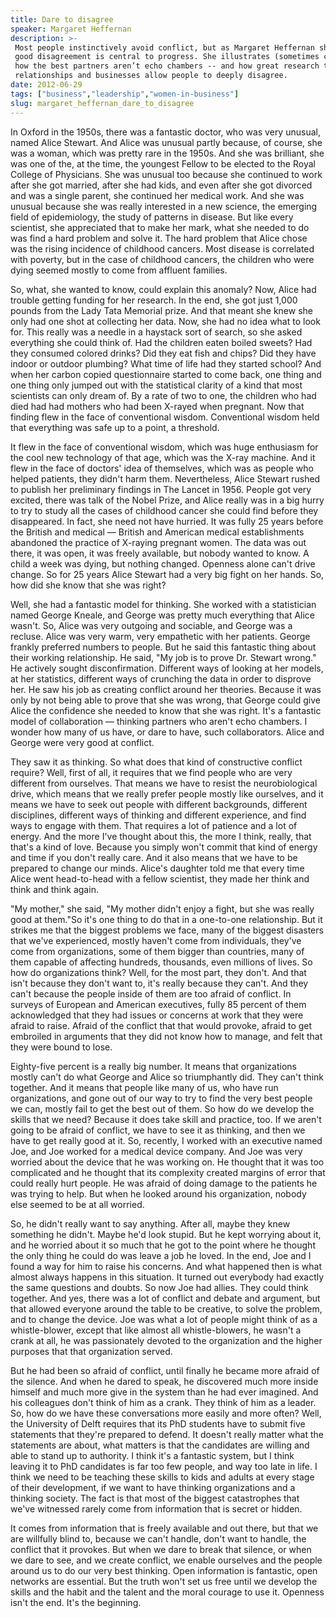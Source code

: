 ```yaml
---
title: Dare to disagree
speaker: Margaret Heffernan
description: >-
 Most people instinctively avoid conflict, but as Margaret Heffernan shows us,
 good disagreement is central to progress. She illustrates (sometimes counterintuitively)
 how the best partners aren’t echo chambers -- and how great research teams,
 relationships and businesses allow people to deeply disagree.
date: 2012-06-29
tags: ["business","leadership","women-in-business"]
slug: margaret_heffernan_dare_to_disagree
---
```


In Oxford in the 1950s, there was a fantastic doctor, who was very unusual, named Alice
Stewart. And Alice was unusual partly because, of course, she was a woman, which was
pretty rare in the 1950s. And she was brilliant, she was one of the, at the time, the
youngest Fellow to be elected to the Royal College of Physicians. She was unusual too
because she continued to work after she got married, after she had kids, and even after
she got divorced and was a single parent, she continued her medical work. And she was
unusual because she was really interested in a new science, the emerging field of
epidemiology, the study of patterns in disease. But like every scientist, she appreciated
that to make her mark, what she needed to do was find a hard problem and solve it. The
hard problem that Alice chose was the rising incidence of childhood cancers. Most disease
is correlated with poverty, but in the case of childhood cancers, the children who were
dying seemed mostly to come from affluent families.

So, what, she wanted to know, could explain this anomaly? Now, Alice had trouble getting
funding for her research. In the end, she got just 1,000 pounds from the Lady Tata
Memorial prize. And that meant she knew she only had one shot at collecting her data. Now,
she had no idea what to look for. This really was a needle in a haystack sort of search,
so she asked everything she could think of. Had the children eaten boiled sweets? Had they
consumed colored drinks? Did they eat fish and chips? Did they have indoor or outdoor
plumbing? What time of life had they started school? And when her carbon copied
questionnaire started to come back, one thing and one thing only jumped out with the
statistical clarity of a kind that most scientists can only dream of. By a rate of two to
one, the children who had died had had mothers who had been X-rayed when pregnant. Now
that finding flew in the face of conventional wisdom. Conventional wisdom held that
everything was safe up to a point, a threshold.

It flew in the face of conventional wisdom, which was huge enthusiasm for the cool new
technology of that age, which was the X-ray machine. And it flew in the face of doctors'
idea of themselves, which was as people who helped patients, they didn't harm
them. Nevertheless, Alice Stewart rushed to publish her preliminary findings in The Lancet
in 1956. People got very excited, there was talk of the Nobel Prize, and Alice really was
in a big hurry to try to study all the cases of childhood cancer she could find before
they disappeared. In fact, she need not have hurried. It was fully 25 years before the
British and medical — British and American medical establishments abandoned the practice
of X-raying pregnant women. The data was out there, it was open, it was freely available,
but nobody wanted to know. A child a week was dying, but nothing changed. Openness alone
can't drive change. So for 25 years Alice Stewart had a very big fight on her hands. So,
how did she know that she was right?

Well, she had a fantastic model for thinking. She worked with a statistician named George
Kneale, and George was pretty much everything that Alice wasn't. So, Alice was very
outgoing and sociable, and George was a recluse. Alice was very warm, very empathetic with
her patients. George frankly preferred numbers to people. But he said this fantastic thing
about their working relationship. He said, "My job is to prove Dr. Stewart wrong." He
actively sought disconfirmation. Different ways of looking at her models, at her
statistics, different ways of crunching the data in order to disprove her. He saw his job
as creating conflict around her theories. Because it was only by not being able to prove
that she was wrong, that George could give Alice the confidence she needed to know that
she was right. It's a fantastic model of collaboration — thinking partners who aren't echo
chambers. I wonder how many of us have, or dare to have, such collaborators. Alice and
George were very good at conflict.

They saw it as thinking. So what does that kind of constructive conflict require? Well,
first of all, it requires that we find people who are very different from ourselves. That
means we have to resist the neurobiological drive, which means that we really prefer
people mostly like ourselves, and it means we have to seek out people with different
backgrounds, different disciplines, different ways of thinking and different experience,
and find ways to engage with them. That requires a lot of patience and a lot of energy. And
the more I've thought about this, the more I think, really, that that's a kind of love.
Because you simply won't commit that kind of energy and time if you don't really care. And
it also means that we have to be prepared to change our minds. Alice's daughter told me
that every time Alice went head-to-head with a fellow scientist, they made her think and
think and think again.

"My mother," she said, "My mother didn't enjoy a fight, but she was really good at
them."So it's one thing to do that in a one-to-one relationship. But it strikes me that
the biggest problems we face, many of the biggest disasters that we've experienced, mostly
haven't come from individuals, they've come from organizations, some of them bigger than
countries, many of them capable of affecting hundreds, thousands, even millions of lives.
So how do organizations think? Well, for the most part, they don't. And that isn't because
they don't want to, it's really because they can't. And they can't because the people
inside of them are too afraid of conflict. In surveys of European and American executives,
fully 85 percent of them acknowledged that they had issues or concerns at work that they
were afraid to raise. Afraid of the conflict that that would provoke, afraid to get
embroiled in arguments that they did not know how to manage, and felt that they were bound
to lose.

Eighty-five percent is a really big number. It means that organizations mostly can't do
what George and Alice so triumphantly did. They can't think together. And it means that
people like many of us, who have run organizations, and gone out of our way to try to find
the very best people we can, mostly fail to get the best out of them. So how do we develop
the skills that we need? Because it does take skill and practice, too. If we aren't going
to be afraid of conflict, we have to see it as thinking, and then we have to get really
good at it. So, recently, I worked with an executive named Joe, and Joe worked for a
medical device company. And Joe was very worried about the device that he was working on.
He thought that it was too complicated and he thought that its complexity created margins
of error that could really hurt people. He was afraid of doing damage to the patients he
was trying to help. But when he looked around his organization, nobody else seemed to be
at all worried.

So, he didn't really want to say anything. After all, maybe they knew something he didn't.
Maybe he'd look stupid. But he kept worrying about it, and he worried about it so much
that he got to the point where he thought the only thing he could do was leave a job he
loved. In the end, Joe and I found a way for him to raise his concerns. And what happened
then is what almost always happens in this situation. It turned out everybody had exactly
the same questions and doubts. So now Joe had allies. They could think together. And yes,
there was a lot of conflict and debate and argument, but that allowed everyone around the
table to be creative, to solve the problem, and to change the device. Joe was what a lot of
people might think of as a whistle-blower, except that like almost all whistle-blowers, he
wasn't a crank at all, he was passionately devoted to the organization and the higher
purposes that that organization served.

But he had been so afraid of conflict, until finally he became more afraid of the silence.
And when he dared to speak, he discovered much more inside himself and much more give in
the system than he had ever imagined. And his colleagues don't think of him as a crank.
They think of him as a leader. So, how do we have these conversations more easily and more
often? Well, the University of Delft requires that its PhD students have to submit five
statements that they're prepared to defend. It doesn't really matter what the statements
are about, what matters is that the candidates are willing and able to stand up to
authority. I think it's a fantastic system, but I think leaving it to PhD candidates is
far too few people, and way too late in life. I think we need to be teaching these skills
to kids and adults at every stage of their development, if we want to have thinking
organizations and a thinking society. The fact is that most of the biggest catastrophes
that we've witnessed rarely come from information that is secret or hidden.

It comes from information that is freely available and out there, but that we are
willfully blind to, because we can't handle, don't want to handle, the conflict that it
provokes. But when we dare to break that silence, or when we dare to see, and we create
conflict, we enable ourselves and the people around us to do our very best thinking. Open
information is fantastic, open networks are essential. But the truth won't set us free
until we develop the skills and the habit and the talent and the moral courage to use it.
Openness isn't the end. It's the beginning.

<!--
ad_duration=3.33
event="TEDGlobal 2012"
external_start_time=0
has_talk_citation=0
intro_duration=11.82
is_subtitle_required="False"
is_talk_featured="True"
language="en"
language_swap="False"
native_language="en"
number_of_related_talks=6
number_of_speakers=1
number_of_subtitled_videos=35
number_of_tags=3
number_of_talk_download_languages=35
number_of_talk_more_resources=1
number_of_talk_recommendations=1
number_of_talks_take_actions=0
post_ad_duration=0.83
published_timestamp="2012-08-06 15:00:04"
recording_date="2012-06-29"
speaker_description="Writer, entrepreneur"
speaker_is_published=1
speaker_name="Margaret Heffernan"
talk_name="Dare to disagree"
talk_recommendations_blurb="Two more books on speaking your mind."
talks_tags=["business","leadership","women-in-business"]
talks_take_action=[]
url_audio="https://download.ted.com/talks/MargaretHeffernan_2012G.mp3?apikey=acme-roadrunner"
url_photo_speaker="https://pe.tedcdn.com/images/ted/c9d1e1e21bac3abf58d587ee1d86ed644457c43b_254x191.jpg"
url_photo_talk="https://pe.tedcdn.com/images/ted/f0eda360cd4a39b7cf80388194a2252657e1e2eb_1600x1200.jpg"
url_webpage="https://www.ted.com/talks/margaret_heffernan_dare_to_disagree"
video_type_name="TED Stage Talk"
-->
